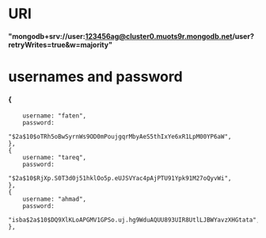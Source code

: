 # URI
#### "mongodb+srv://user:123456ag@cluster0.muots9r.mongodb.net/user?retryWrites=true&w=majority"


# usernames and password
#### {
        username: "faten",
        password:
            "$2a$10$oTRh5oBwSyrnWs9OD0mPoujgqrMbyAeS5thIxYe6xR1LpM00YP6aW",
    },
    {
        username: "tareq",
        password:
            "$2a$10$RjXp.S0T3d0j51hklOo5p.eUJSVYac4pAjPTU91Ypk91M27oQyvWi",
    },
    {
        username: "ahmad",
        password:
            "isba$2a$10$DQ9XlKLoAPGMV1GPSo.uj.hg9WduAQUU893UIR8UtlLJBWYavzXHGtata",
    },
